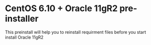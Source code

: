# CentOS 6.10 + Oracle 11gR2 pre-installer

This preinstall will help you to reinstall requirment files before you start install Oracle 11gR2
